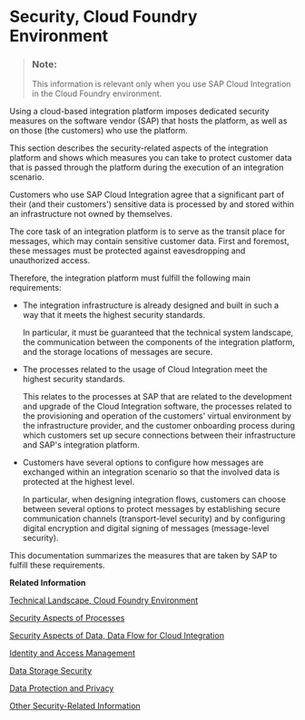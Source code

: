 <!-- loioeb9923e8c533493997e233286cfa1bc7 -->

# Security, Cloud Foundry Environment

> ### Note:  
> This information is relevant only when you use SAP Cloud Integration in the Cloud Foundry environment.



Using a cloud-based integration platform imposes dedicated security measures on the software vendor \(SAP\) that hosts the platform, as well as on those \(the customers\) who use the platform.

This section describes the security-related aspects of the integration platform and shows which measures you can take to protect customer data that is passed through the platform during the execution of an integration scenario.

Customers who use SAP Cloud Integration agree that a significant part of their \(and their customers'\) sensitive data is processed by and stored within an infrastructure not owned by themselves.

The core task of an integration platform is to serve as the transit place for messages, which may contain sensitive customer data. First and foremost, these messages must be protected against eavesdropping and unauthorized access.

Therefore, the integration platform must fulfill the following main requirements:

-   The integration infrastructure is already designed and built in such a way that it meets the highest security standards.

    In particular, it must be guaranteed that the technical system landscape, the communication between the components of the integration platform, and the storage locations of messages are secure.

-   The processes related to the usage of Cloud Integration meet the highest security standards.

    This relates to the processes at SAP that are related to the development and upgrade of the Cloud Integration software, the processes related to the provisioning and operation of the customers' virtual environment by the infrastructure provider, and the customer onboarding process during which customers set up secure connections between their infrastructure and SAP's integration platform.

-   Customers have several options to configure how messages are exchanged within an integration scenario so that the involved data is protected at the highest level.

    In particular, when designing integration flows, customers can choose between several options to protect messages by establishing secure communication channels \(transport-level security\) and by configuring digital encryption and digital signing of messages \(message-level security\).


This documentation summarizes the measures that are taken by SAP to fulfill these requirements.

**Related Information**  


[Technical Landscape, Cloud Foundry Environment](technical-landscape-cloud-foundry-environment-cc22301.md "The technical infrastructure comprises a set of technical components that can communicate with each other and with remote components in a secure way (using certain protocols such as HTTPS or SFTP, for example).")

[Security Aspects of Processes](security-aspects-of-processes-fcbf046.md "Processes that are related to the provisioning, update, and usage of the cloud-based integration platform meet the highest security standards.")

[Security Aspects of Data, Data Flow for Cloud Integration](security-aspects-of-data-data-flow-for-cloud-integration-7895724.md "All data in transit, either exchanged with remote components or internal, can be protected by methods such as encryption.")

[Identity and Access Management](identity-and-access-management-f805b22.md "Identity and access management features are used during the lifecycle of an integration scenario.")

[Data Storage Security](data-storage-security-3feb163.md "Customer data can be stored in dedicated steps during message processing.")

[Data Protection and Privacy](data-protection-and-privacy-0e13ece.md "Various types of customer data are processed by and stored on the integration platform at different times. This data gets the highest level of protection, and SAP takes dedicated measures to guarantee this security level.")

[Other Security-Related Information](other-security-related-information-e6e99a9.md " ")

